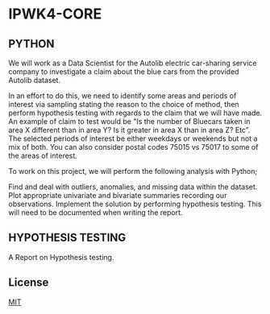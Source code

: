 # IPWK4-CORE
## PYTHON
We will work as a Data Scientist for the Autolib electric car-sharing service company to investigate a claim about the blue cars from the provided Autolib dataset.

In an effort to do this, we need to identify some areas and periods of interest via sampling stating the reason to the choice of method, then perform hypothesis testing with regards to the claim that we will have made. An example of claim to test would be "Is the number of Bluecars taken in area X different than in area Y? Is it greater in area X than in area Z? Etc”. The selected periods of interest be either weekdays or weekends but not a mix of both. You can also consider postal codes 75015 vs 75017 to some of the areas of interest. 

To work on this project, we will perform the following analysis with Python; 

Find and deal with outliers, anomalies, and missing data within the dataset.
Plot appropriate univariate and bivariate summaries recording our observations.
Implement the solution by performing hypothesis testing.
This will need to be documented when writing the report. 


## HYPOTHESIS TESTING

A Report on Hypothesis testing. 
## License
[MIT](https://choosealicense.com/licenses/mit/)
